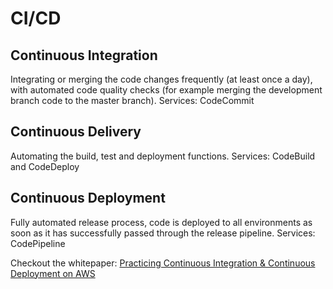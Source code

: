 # CI/CD

## Continuous Integration
Integrating or merging the code changes frequently (at least once a day), with automated code quality checks (for example merging the development branch code to the master branch). Services: CodeCommit

## Continuous Delivery
Automating the build, test and deployment functions. Services: CodeBuild and CodeDeploy

## Continuous Deployment
Fully automated release process, code is deployed to all environments as soon as it has successfully passed through the release pipeline. Services: CodePipeline

Checkout the whitepaper: [Practicing Continuous Integration & Continuous Deployment on AWS](https://d0.awsstatic.com/whitepapers/DevOps/practicing-continuous-integration-continuous-delivery-on-AWS.pdf)